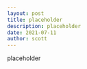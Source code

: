 ```yaml
---
layout: post
title: placeholder
description: placeholder
date: 2021-07-11
author: scott
---
```


placeholder